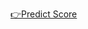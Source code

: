 [👉Predict Score]([https://predictscore.streamlit.app/](https://icc-t20-world-cup-score-predictor-ignitjznbmz6yyflsphnp2.streamlit.app/))



